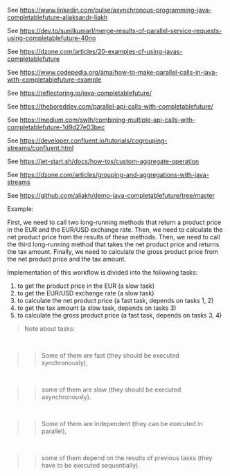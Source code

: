 See https://www.linkedin.com/pulse/asynchronous-programming-java-completablefuture-aliaksandr-liakh

See https://dev.to/sunilkumarl/merge-results-of-parallel-service-requests-using-completablefuture-40no

See https://dzone.com/articles/20-examples-of-using-javas-completablefuture

See https://www.codepedia.org/ama/how-to-make-parallel-calls-in-java-with-completablefuture-example

See https://reflectoring.io/java-completablefuture/

See https://theboreddev.com/parallel-api-calls-with-completablefuture/

See https://medium.com/swlh/combining-multiple-api-calls-with-completablefuture-1d9d27e03bec

See https://developer.confluent.io/tutorials/cogrouping-streams/confluent.html

See https://jet-start.sh/docs/how-tos/custom-aggregate-operation

See https://dzone.com/articles/grouping-and-aggregations-with-java-streams

See https://github.com/aliakh/demo-java-completablefuture/tree/master

Example:

First, we need to call two long-running methods that return a product price in the EUR and the EUR/USD exchange rate. Then, we need to calculate the net product price from the results of these methods. Then, we need to call the third long-running method that takes the net product price and returns the tax amount. Finally, we need to calculate the gross product price from the net product price and the tax amount.

Implementation of this workflow is divided into the following tasks:

1. to get the product price in the EUR (a slow task)
2. to get the EUR/USD exchange rate (a slow task)
3. to calculate the net product price (a fast task, depends on tasks 1, 2)
4. to get the tax amount (a slow task, depends on tasks 3)
5. to calculate the gross product price (a fast task, depends on tasks 3, 4)

> Note about tasks:

<br/>


>> Some of them are fast (they should be executed synchronously), 

<br/>

>> some of them are slow (they should be executed asynchronously).

<br/>

>> Some of them are independent (they can be executed in parallel),

<br/>

>> some of them depend on the results of previous tasks (they have to be executed sequentially).

<br/>


